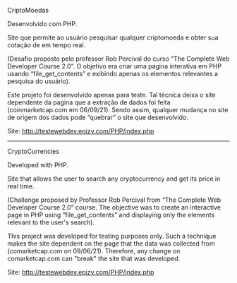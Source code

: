 CriptoMoedas

Desenvolvido com PHP.

Site que permite ao usuário pesquisar qualquer criptomoeda e obter sua cotação de em tempo real. 

(Desafio proposto pelo professor Rob Percival do curso “The Complete Web Developer Course 2.0”.  O objetivo era criar uma pagina interativa em PHP usando “file_get_contents” e exibindo apenas os elementos relevantes a pesquisa do usuário).

Este projeto foi desenvolvido apenas para teste. Tal técnica deixa o site dependente da pagina que a extração de dados foi feita (coinmarketcap.com em 06/09/21). Sendo assim, qualquer mudança no site de origem dos dados pode “quebrar” o site que desenvolvido.

Site: http://testewebdev.epizy.com/PHP/index.php


____________________________________________________________________________________________________________________________________________


CryptoCurrencies

Developed with PHP.

Site that allows the user to search any cryptocurrency and get its price in real time.

(Challenge proposed by Professor Rob Percival from “The Complete Web Developer Course 2.0” course. The objective was to create an interactive page in PHP using “file_get_contents” and displaying only the elements relevant to the user's search).

This project was developed for testing purposes only. Such a technique makes the site dependent on the page that the data was collected from (comarketcap.com on 09/06/21). Therefore, any change on comarketcap.com can "break" the site that was developed.

Site: http://testewebdev.epizy.com/PHP/index.php
